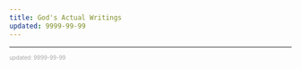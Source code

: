 ```yaml
---
title: God's Actual Writings
updated: 9999-99-99
---
```



---

<sup><sub><font color="#a6a6a6">updated: 9999-99-99</font></sub></sup>